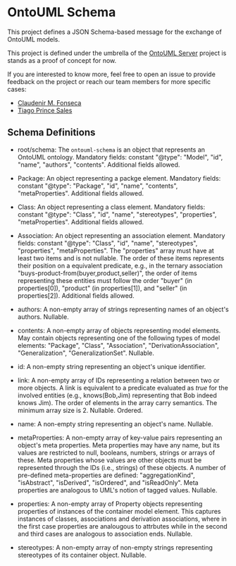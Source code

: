 # OntoUML Schema

This project defines a JSON Schema-based message for the exchange of OntoUML models.

This project is defined under the umbrella of the [OntoUML Server](https://github.com/OntoUML/ontouml-server) project is stands as a proof of concept for now.

If you are interested to know more, feel free to open an issue to provide feedback on the project or reach our team members for more specific cases:
 * [Claudenir M. Fonseca](https://github.com/claudenirmf)
 * [Tiago Prince Sales](https://github.com/tgoprince)

## Schema Definitions

- root/schema:
    The `ontouml-schema` is an object that represents an OntoUML ontology. Mandatory fields: constant "@type": "Model", "id", "name", "authors", "contents". Additional fields allowed.

- Package:
    An object representing a packge element. Mandatory fields: constant "@type": "Package", "id", "name", "contents", "metaProperties". Additional fields allowed.

- Class:
    An object representing a class element. Mandatory fields: constant "@type": "Class", "id", "name", "stereotypes", "properties", "metaProperties". Additional fields allowed.

- Association:
    An object representing an association element. Mandatory fields: constant "@type": "Class", "id", "name", "stereotypes", "properties", "metaProperties". The "properties" array must have at least two items and is not nullable. The order of these items represents their position on a equivalent predicate, e.g., in the ternary association "buys-product-from(buyer,product,seller)", the order of items representing these entities must follow the order "buyer" (in properties[0]), "product" (in properties[1]), and "seller" (in properties[2]). Additional fields allowed.

- authors:
    A non-empty array of strings representing names of an object's authors. Nullable.

- contents:
    A non-empty array of objects representing model elements. May contain objects representing one of the following types of model elements: "Package", "Class", "Association", "DerivationAssociation", "Generalization", "GeneralizationSet". Nullable.

- id:
    A non-empty string representing an object's unique identifier.

- link:
    A non-empty array of IDs representing a relation between two or more objects. A link is equivalent to a predicate evaluated as *true* for the involved entities (e.g., knows(Bob,Jim) representing that Bob indeed knows Jim). The order of elements in the array carry semantics. The minimum array size is 2. Nullable. Ordered.

- name:
    A non-empty string representing an object's name. Nullable.

- metaProperties:
    A non-empty array of key-value pairs representing an object's meta properties. Meta properties may have any name, but its values are restricted to null, booleans, numbers, strings or arrays of these. Meta properties whose values are other objects must be represented through the IDs (i.e., strings) of these objects. A number of pre-defined meta-properties are defined: "aggregationKind", "isAbstract", "isDerived", "isOrdered", and "isReadOnly". Meta properties are analogous to UML's notion of tagged values. Nullable.

- properties:
    A non-empty array of Property objects representing properties of instances of the container model element. This captures instances of classes, associations and derivation associations, where in the first case properties are analougous to attrbutes while in the second and third cases are analogous to association ends. Nullable.

- stereotypes:
    A non-empty array of non-empty strings representing stereotypes of its container object. Nullable.